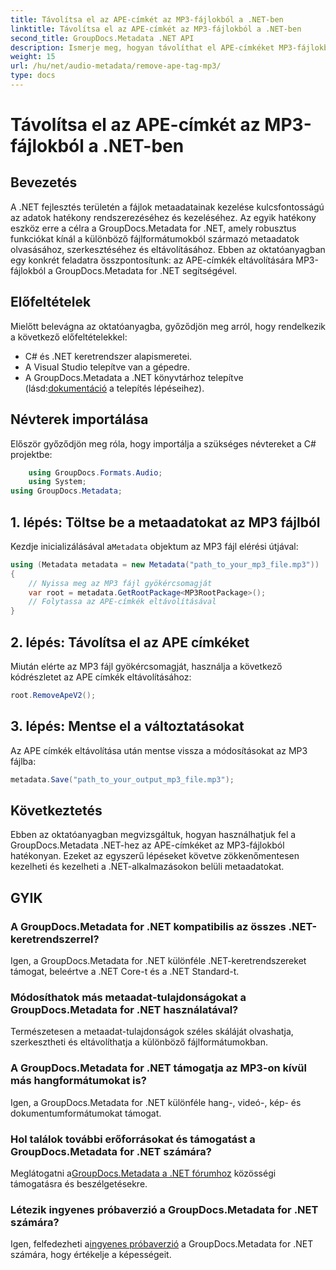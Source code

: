 ```yaml
---
title: Távolítsa el az APE-címkét az MP3-fájlokból a .NET-ben
linktitle: Távolítsa el az APE-címkét az MP3-fájlokból a .NET-ben
second_title: GroupDocs.Metadata .NET API
description: Ismerje meg, hogyan távolíthat el APE-címkéket MP3-fájlokból a GroupDocs.Metadata for .NET segítségével. Könnyedén kezelheti a metaadatokat .NET-alkalmazásaiban.
weight: 15
url: /hu/net/audio-metadata/remove-ape-tag-mp3/
type: docs
---
```

# Távolítsa el az APE-címkét az MP3-fájlokból a .NET-ben

## Bevezetés
A .NET fejlesztés területén a fájlok metaadatainak kezelése kulcsfontosságú az adatok hatékony rendszerezéséhez és kezeléséhez. Az egyik hatékony eszköz erre a célra a GroupDocs.Metadata for .NET, amely robusztus funkciókat kínál a különböző fájlformátumokból származó metaadatok olvasásához, szerkesztéséhez és eltávolításához. Ebben az oktatóanyagban egy konkrét feladatra összpontosítunk: az APE-címkék eltávolítására MP3-fájlokból a GroupDocs.Metadata for .NET segítségével. 
## Előfeltételek
Mielőtt belevágna az oktatóanyagba, győződjön meg arról, hogy rendelkezik a következő előfeltételekkel:
- C# és .NET keretrendszer alapismeretei.
- A Visual Studio telepítve van a gépedre.
-  A GroupDocs.Metadata a .NET könyvtárhoz telepítve (lásd:[dokumentáció](https://tutorials.groupdocs.com/metadata/net/) a telepítés lépéseihez).

## Névterek importálása
Először győződjön meg róla, hogy importálja a szükséges névtereket a C# projektbe:
```csharp
    using GroupDocs.Formats.Audio;
    using System;
using GroupDocs.Metadata;
```
## 1. lépés: Töltse be a metaadatokat az MP3 fájlból
 Kezdje inicializálásával a`Metadata` objektum az MP3 fájl elérési útjával:
```csharp
using (Metadata metadata = new Metadata("path_to_your_mp3_file.mp3"))
{
    // Nyissa meg az MP3 fájl gyökércsomagját
    var root = metadata.GetRootPackage<MP3RootPackage>();
    // Folytassa az APE-címkék eltávolításával
}
```
## 2. lépés: Távolítsa el az APE címkéket
Miután elérte az MP3 fájl gyökércsomagját, használja a következő kódrészletet az APE címkék eltávolításához:
```csharp
root.RemoveApeV2();
```
## 3. lépés: Mentse el a változtatásokat
Az APE címkék eltávolítása után mentse vissza a módosításokat az MP3 fájlba:
```csharp
metadata.Save("path_to_your_output_mp3_file.mp3");
```

## Következtetés
Ebben az oktatóanyagban megvizsgáltuk, hogyan használhatjuk fel a GroupDocs.Metadata .NET-hez az APE-címkéket az MP3-fájlokból hatékonyan. Ezeket az egyszerű lépéseket követve zökkenőmentesen kezelheti és kezelheti a .NET-alkalmazásokon belüli metaadatokat.

## GYIK
### A GroupDocs.Metadata for .NET kompatibilis az összes .NET-keretrendszerrel?
Igen, a GroupDocs.Metadata for .NET különféle .NET-keretrendszereket támogat, beleértve a .NET Core-t és a .NET Standard-t.
### Módosíthatok más metaadat-tulajdonságokat a GroupDocs.Metadata for .NET használatával?
Természetesen a metaadat-tulajdonságok széles skáláját olvashatja, szerkesztheti és eltávolíthatja a különböző fájlformátumokban.
### A GroupDocs.Metadata for .NET támogatja az MP3-on kívül más hangformátumokat is?
Igen, a GroupDocs.Metadata for .NET különféle hang-, videó-, kép- és dokumentumformátumokat támogat.
### Hol találok további erőforrásokat és támogatást a GroupDocs.Metadata for .NET számára?
 Meglátogatni a[GroupDocs.Metadata a .NET fórumhoz](https://forum.groupdocs.com/c/metadata/14) közösségi támogatásra és beszélgetésekre.
### Létezik ingyenes próbaverzió a GroupDocs.Metadata for .NET számára?
 Igen, felfedezheti a[ingyenes próbaverzió](https://releases.groupdocs.com/) a GroupDocs.Metadata for .NET számára, hogy értékelje a képességeit.